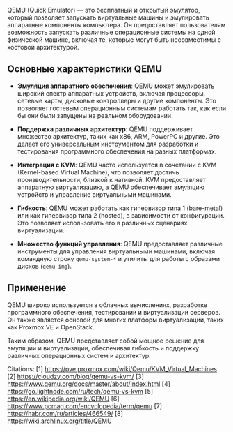 QEMU (Quick Emulator) — это бесплатный и открытый эмулятор, который позволяет запускать виртуальные машины и эмулировать аппаратные компоненты компьютера. Он предоставляет пользователям возможность запускать различные операционные системы на одной физической машине, включая те, которые могут быть несовместимы с хостовой архитектурой.

## Основные характеристики QEMU

- **Эмуляция аппаратного обеспечения**: QEMU может эмулировать широкий спектр аппаратных устройств, включая процессоры, сетевые карты, дисковые контроллеры и другие компоненты. Это позволяет гостевым операционным системам работать так, как если бы они были запущены на реальном оборудовании.

- **Поддержка различных архитектур**: QEMU поддерживает множество архитектур, таких как x86, ARM, PowerPC и другие. Это делает его универсальным инструментом для разработки и тестирования программного обеспечения на разных платформах.

- **Интеграция с KVM**: QEMU часто используется в сочетании с KVM (Kernel-based Virtual Machine), что позволяет достичь производительности, близкой к нативной. KVM предоставляет аппаратную виртуализацию, а QEMU обеспечивает эмуляцию устройств и управление виртуальными машинами.

- **Гибкость**: QEMU может работать как гипервизор типа 1 (bare-metal) или как гипервизор типа 2 (hosted), в зависимости от конфигурации. Это позволяет использовать его в различных сценариях виртуализации.

- **Множество функций управления**: QEMU предоставляет различные инструменты для управления виртуальными машинами, включая командную строку `qemu-system-*` и утилиты для работы с образами дисков (`qemu-img`).

## Применение

QEMU широко используется в облачных вычислениях, разработке программного обеспечения, тестировании и виртуализации серверов. Он также является основой для многих платформ виртуализации, таких как Proxmox VE и OpenStack.

Таким образом, QEMU представляет собой мощное решение для эмуляции и виртуализации, обеспечивая гибкость и поддержку различных операционных систем и архитектур.

Citations:
[1] https://pve.proxmox.com/wiki/Qemu/KVM_Virtual_Machines
[2] https://cloudzy.com/blog/qemu-vs-kvm/
[3] https://www.qemu.org/docs/master/about/index.html
[4] https://go.lightnode.com/ru/tech/qemu-vs-kvm
[5] https://en.wikipedia.org/wiki/QEMU
[6] https://www.pcmag.com/encyclopedia/term/qemu
[7] https://habr.com/ru/articles/466549/
[8] https://wiki.archlinux.org/title/QEMU